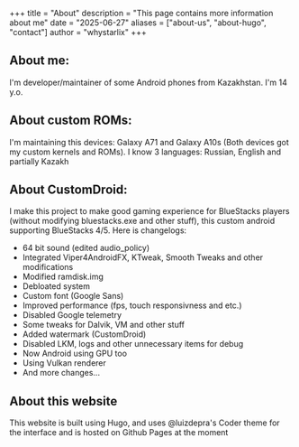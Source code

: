 +++
title = "About"
description = "This page contains more information about me"
date = "2025-06-27"
aliases = ["about-us", "about-hugo", "contact"]
author = "whystarlix"
+++


## About me:
I'm developer/maintainer of some Android phones from Kazakhstan. I'm 14 y.o.

## About custom ROMs:
I'm maintaining this devices: Galaxy A71 and Galaxy A10s (Both devices got my custom kernels and ROMs). I know 3 languages: Russian, English and partially Kazakh

## About CustomDroid:
I make this project to make good gaming experience for BlueStacks players (without modifying bluestacks.exe and other stuff), this custom android supporting BlueStacks 4/5. Here is changelogs:

- 64 bit sound (edited audio_policy)
- Integrated Viper4AndroidFX, KTweak, Smooth Tweaks and other modifications
- Modified ramdisk.img
- Debloated system
- Custom font (Google Sans)
- Improved performance (fps, touch responsivness and etc.)
- Disabled Google telemetry
- Some tweaks for Dalvik, VM and other stuff
- Added watermark (CustomDroid)
- Disabled LKM, logs and other unnecessary items for debug
- Now Android using GPU too
- Using Vulkan renderer
- And more changes...

## About this website
This website is built using Hugo, and uses @luizdepra's Coder theme for the interface and is hosted on Github Pages at the moment
